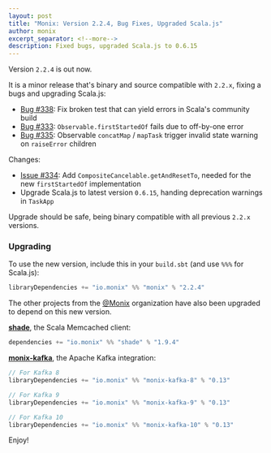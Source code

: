 ```yaml
---
layout: post
title: "Monix: Version 2.2.4, Bug Fixes, Upgraded Scala.js"
author: monix
excerpt_separator: <!--more-->
description: Fixed bugs, upgraded Scala.js to 0.6.15
---
```


Version `2.2.4` is out now.

It is a minor release that's binary and source compatible with
`2.2.x`, fixing a bugs and upgrading Scala.js:

- [Bug #338](https://github.com/monix/monix/issues/328):
  Fix broken test that can yield errors in Scala's community build
- [Bug #333](https://github.com/monix/monix/issues/333):
  `Observable.firstStartedOf` fails due to off-by-one error
- [Bug #335](https://github.com/monix/monix/issues/335):
  Observable `concatMap` / `mapTask` trigger invalid state warning
  on `raiseError` children

Changes:

- [Issue #334](https://github.com/monix/monix/issues/334):
  Add `CompositeCancelable.getAndResetTo`, needed for the new
  `firstStartedOf` implementation
- Upgrade Scala.js to latest version `0.6.15`, handing deprecation
  warnings in `TaskApp`

Upgrade should be safe, being binary compatible with all previous
`2.2.x` versions.

<!--more-->

### Upgrading

To use the new version, include this in your `build.sbt` (and use
`%%%` for Scala.js):

```scala
libraryDependencies += "io.monix" %% "monix" % "2.2.4"
```

The other projects from the [@Monix](https://github.com/monix) organization
have also been upgraded to depend on this new version.

**[shade](https://github.com/monix/shade)**, the Scala Memcached client:

```scala
dependencies += "io.monix" %% "shade" % "1.9.4"
```

**[monix-kafka](https://github.com/monix/monix-kafka)**, the Apache Kafka
integration:

```scala
// For Kafka 8
libraryDependencies += "io.monix" %% "monix-kafka-8" % "0.13"

// For Kafka 9
libraryDependencies += "io.monix" %% "monix-kafka-9" % "0.13"

// For Kafka 10
libraryDependencies += "io.monix" %% "monix-kafka-10" % "0.13"
```

Enjoy!
